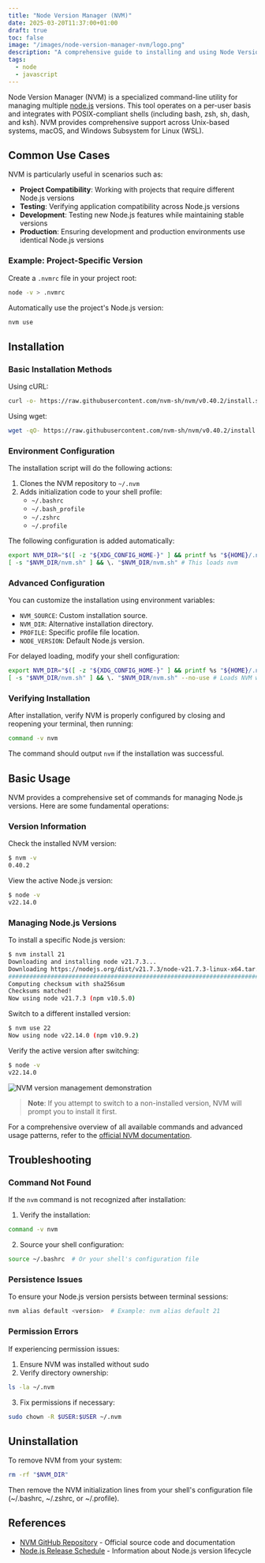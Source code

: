 ```yaml
---
title: "Node Version Manager (NVM)"
date: 2025-03-20T11:37:00+01:00
draft: true
toc: false
image: "/images/node-version-manager-nvm/logo.png"
description: "A comprehensive guide to installing and using Node Version Manager (NVM) for managing multiple Node.js versions"
tags:
  - node
  - javascript
---
```


Node Version Manager (NVM) is a specialized command-line utility for managing multiple [node.js](https://nodejs.org/en/) versions. This tool operates on a per-user basis and integrates with POSIX-compliant shells (including bash, zsh, sh, dash, and ksh). NVM provides comprehensive support across Unix-based systems, macOS, and Windows Subsystem for Linux (WSL).

## Common Use Cases

NVM is particularly useful in scenarios such as:

- **Project Compatibility**: Working with projects that require different Node.js versions
- **Testing**: Verifying application compatibility across Node.js versions
- **Development**: Testing new Node.js features while maintaining stable versions
- **Production**: Ensuring development and production environments use identical Node.js versions

### Example: Project-Specific Version

Create a `.nvmrc` file in your project root:

```bash
node -v > .nvmrc
```

Automatically use the project's Node.js version:

```bash
nvm use
```

## Installation

### Basic Installation Methods

Using cURL:
```bash
curl -o- https://raw.githubusercontent.com/nvm-sh/nvm/v0.40.2/install.sh | bash
```

Using wget:
```bash
wget -qO- https://raw.githubusercontent.com/nvm-sh/nvm/v0.40.2/install.sh | bash
```

### Environment Configuration

The installation script will do the following actions:
1. Clones the NVM repository to `~/.nvm`
2. Adds initialization code to your shell profile:
   - `~/.bashrc`
   - `~/.bash_profile`
   - `~/.zshrc`
   - `~/.profile`

The following configuration is added automatically:

```bash
export NVM_DIR="$([ -z "${XDG_CONFIG_HOME-}" ] && printf %s "${HOME}/.nvm" || printf %s "${XDG_CONFIG_HOME}/nvm")"
[ -s "$NVM_DIR/nvm.sh" ] && \. "$NVM_DIR/nvm.sh" # This loads nvm
```

### Advanced Configuration

You can customize the installation using environment variables:
- `NVM_SOURCE`: Custom installation source.
- `NVM_DIR`: Alternative installation directory.
- `PROFILE`: Specific profile file location.
- `NODE_VERSION`: Default Node.js version.

For delayed loading, modify your shell configuration:

```bash
export NVM_DIR="$([ -z "${XDG_CONFIG_HOME-}" ] && printf %s "${HOME}/.nvm" || printf %s "${XDG_CONFIG_HOME}/nvm")"
[ -s "$NVM_DIR/nvm.sh" ] && \. "$NVM_DIR/nvm.sh" --no-use # Loads NVM without activating default version
```

### Verifying Installation

After installation, verify NVM is properly configured by closing and reopening your terminal, then running:

```bash
command -v nvm
```

The command should output `nvm` if the installation was successful.

## Basic Usage

NVM provides a comprehensive set of commands for managing Node.js versions. Here are some fundamental operations:

### Version Information
Check the installed NVM version:
```bash
$ nvm -v
0.40.2
```

View the active Node.js version:
```bash
$ node -v
v22.14.0
```

### Managing Node.js Versions

To install a specific Node.js version:
```bash
$ nvm install 21      
Downloading and installing node v21.7.3...
Downloading https://nodejs.org/dist/v21.7.3/node-v21.7.3-linux-x64.tar.xz...
################################################################################################################################## 100.0%
Computing checksum with sha256sum
Checksums matched!
Now using node v21.7.3 (npm v10.5.0)
```

Switch to a different installed version:
```bash
$ nvm use 22    
Now using node v22.14.0 (npm v10.9.2)
```

Verify the active version after switching:
```bash
$ node -v
v22.14.0
```

![NVM version management demonstration](/images/node-version-manager-nvm/nvm.jpg#center)

> **Note**: If you attempt to switch to a non-installed version, NVM will prompt you to install it first.

For a comprehensive overview of all available commands and advanced usage patterns, refer to the [official NVM documentation](https://github.com/nvm-sh/nvm?tab=readme-ov-file#usage).

## Troubleshooting

### Command Not Found
If the `nvm` command is not recognized after installation:
1. Verify the installation:
```bash
command -v nvm
```
2. Source your shell configuration:
```bash
source ~/.bashrc  # Or your shell's configuration file
```

### Persistence Issues
To ensure your Node.js version persists between terminal sessions:
```bash
nvm alias default <version>  # Example: nvm alias default 21
```

### Permission Errors
If experiencing permission issues:
1. Ensure NVM was installed without sudo
2. Verify directory ownership:
```bash
ls -la ~/.nvm
```
3. Fix permissions if necessary:
```bash
sudo chown -R $USER:$USER ~/.nvm
```

## Uninstallation

To remove NVM from your system:

```bash
rm -rf "$NVM_DIR"
```

Then remove the NVM initialization lines from your shell's configuration file (~/.bashrc, ~/.zshrc, or ~/.profile).

## References

- [NVM GitHub Repository](https://github.com/nvm-sh/nvm) - Official source code and documentation
- [Node.js Release Schedule](https://nodejs.org/en/about/releases/) - Information about Node.js version lifecycle
